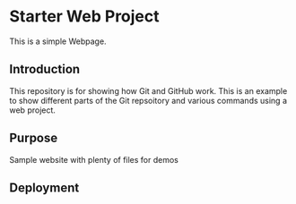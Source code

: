 # Starter Web Project
This is a simple Webpage.

## Introduction
This repository is for showing how Git and GitHub work.
This is an example to show different parts of the Git repsoitory and various commands using a web project.

## Purpose

Sample website with plenty of files for demos

## Deployment
